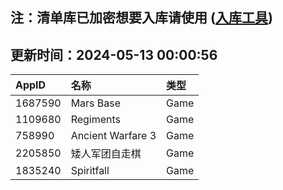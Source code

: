 ## 注：清单库已加密想要入库请使用 ([入库工具](https://github.com/BlankTMing/ManifestAutoUpdate/releases))

## 更新时间：2024-05-13 00:00:56
| AppID | 名称 | 类型  |
| :-------------------- | :----------------------------- | :----------- |
| 1687590 | Mars Base| Game |
| 1109680 | Regiments| Game |
| 758990 | Ancient Warfare 3| Game |
| 2205850 | 矮人军团自走棋| Game |
| 1835240 | Spiritfall| Game |
